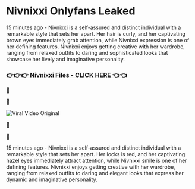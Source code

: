 # Nivnixxi Onlyfans Leaked

<p>15 minutes ago - Nivnixxi is a self-assured and distinct individual with a remarkable style that sets her apart. Her hair is curly, and her captivating brown eyes immediately grab attention, while Nivnixxi expression is one of her defining features. Nivnixxi enjoys getting creative with her wardrobe, ranging from relaxed outfits to daring and sophisticated looks that showcase her lively and imaginative personality.</p><p>
<h3><a href="https://fansleaks.com-getfree.pro/nivnixxi" rel="nofollow">👉👉👉 Nivnixxi Files - CLICK HERE 👈👈</a></h3>
<p>🔻</p>
<p>🔻</p> <p>
<a href="https://fansleaks.com-getfree.pro/nivnixxi" rel="nofollow"><img src="https://i.imgur.com/0ZbtXZ5.gif" alt="Viral Video Original" style="max-width: 100%; display: inline-block;" data-target="animated-image.originalImage"></a>
<p>🔻</p>
<p>🔻</p> <p>15 minutes ago - Nivnixxi is a self-assured and distinct individual with a remarkable style that sets her apart. Her locks is red, and her captivating hazel eyes immediately attract attention, while Nivnixxi smile is one of her defining features. Nivnixxi enjoys getting creative with her wardrobe, ranging from relaxed outfits to daring and elegant looks that express her dynamic and imaginative personality.</p>